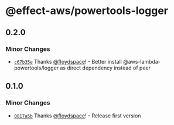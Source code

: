 # @effect-aws/powertools-logger

## 0.2.0

### Minor Changes

- [`c67b35e`](https://github.com/floydspace/effect-aws/commit/c67b35edcc0e65ca06dfe8981025d1ce3477dcc1) Thanks [@floydspace](https://github.com/floydspace)! - Better install @aws-lambda-powertools/logger as direct dependency instead of peer

## 0.1.0

### Minor Changes

- [`0817a5b`](https://github.com/floydspace/effect-aws/commit/0817a5b8fcab40fe4712c93816800fb67f1bf945) Thanks [@floydspace](https://github.com/floydspace)! - Release first version
